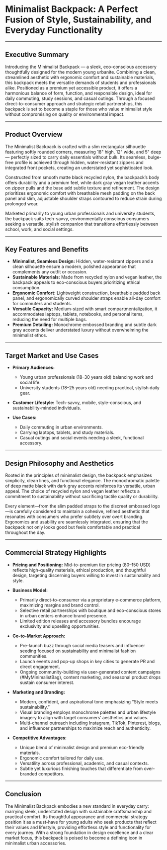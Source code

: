 # Minimalist Backpack: A Perfect Fusion of Style, Sustainability, and Everyday Functionality

---

## Executive Summary

Introducing the Minimalist Backpack — a sleek, eco-conscious accessory thoughtfully designed for the modern young urbanite. Combining a clean, streamlined aesthetic with ergonomic comfort and sustainable materials, this backpack meets the versatile demands of students and professionals alike. Positioned as a premium yet accessible product, it offers a harmonious balance of form, function, and responsible design, ideal for daily commuting, study sessions, and casual outings. Through a focused direct-to-consumer approach and strategic retail partnerships, this backpack is set to become a staple for those who value minimalist style without compromising on quality or environmental impact.

---

## Product Overview

The Minimalist Backpack is crafted with a slim rectangular silhouette featuring softly rounded corners, measuring 18" high, 12" wide, and 5" deep — perfectly sized to carry daily essentials without bulk. Its seamless, bulge-free profile is achieved through hidden, water-resistant zippers and integrated front pockets, creating an understated yet sophisticated look.

Constructed from smooth matte black recycled nylon, the backpack’s body offers durability and a premium feel, while dark gray vegan leather accents on zipper pulls and the base add subtle texture and refinement. The design prioritizes ergonomic comfort with breathable mesh padding on the back panel and slim, adjustable shoulder straps contoured to reduce strain during prolonged wear.

Marketed primarily to young urban professionals and university students, the backpack suits tech-savvy, environmentally conscious consumers seeking a versatile, stylish companion that transitions effortlessly between school, work, and social settings.

---

## Key Features and Benefits

- **Minimalist, Seamless Design:** Hidden, water-resistant zippers and a clean silhouette ensure a modern, polished appearance that complements any outfit or occasion.
- **Sustainable Materials:** Made from recycled nylon and vegan leather, the backpack appeals to eco-conscious buyers prioritizing ethical consumption.
- **Ergonomic Comfort:** Lightweight construction, breathable padded back panel, and ergonomically curved shoulder straps enable all-day comfort for commuters and students.
- **Versatile Capacity:** Medium-sized with smart compartmentalization, it accommodates laptops, tablets, notebooks, and personal items, reducing the need for multiple bags.
- **Premium Detailing:** Monochrome embossed branding and subtle dark gray accents deliver understated luxury without overwhelming the minimalist ethos.

---

## Target Market and Use Cases

- **Primary Audiences:**  
  - Young urban professionals (18–30 years old) balancing work and social life.  
  - University students (18–25 years old) needing practical, stylish daily gear.

- **Customer Lifestyle:** Tech-savvy, mobile, style-conscious, and sustainability-minded individuals.

- **Use Cases:**  
  - Daily commuting in urban environments.  
  - Carrying laptops, tablets, and study materials.  
  - Casual outings and social events needing a sleek, functional accessory.

---

## Design Philosophy and Aesthetics

Rooted in the principles of minimalist design, the backpack emphasizes simplicity, clean lines, and functional elegance. The monochromatic palette of deep matte black with dark gray accents reinforces its versatile, urban appeal. The choice of recycled nylon and vegan leather reflects a commitment to sustainability without sacrificing tactile quality or durability.

Every element—from the slim padded straps to the discreet embossed logo—is carefully considered to maintain a cohesive, refined aesthetic that resonates with consumers who prefer subtlety over overt branding. Ergonomics and usability are seamlessly integrated, ensuring that the backpack not only looks good but feels comfortable and practical throughout the day.

---

## Commercial Strategy Highlights

- **Pricing and Positioning:** Mid-to-premium tier pricing ($80–$150 USD) reflects high-quality materials, ethical production, and thoughtful design, targeting discerning buyers willing to invest in sustainability and style.

- **Business Model:**  
  - Primarily direct-to-consumer via a proprietary e-commerce platform, maximizing margins and brand control.  
  - Selective retail partnerships with boutique and eco-conscious stores in urban centers enhance brand presence.  
  - Limited edition releases and accessory bundles encourage exclusivity and upselling opportunities.

- **Go-to-Market Approach:**  
  - Pre-launch buzz through social media teasers and influencer seeding focused on sustainability and minimalist fashion communities.  
  - Launch events and pop-up shops in key cities to generate PR and direct engagement.  
  - Ongoing community-building via user-generated content campaigns (#MyMinimalistBag), content marketing, and seasonal product drops sustain consumer interest.

- **Marketing and Branding:**  
  - Modern, confident, and aspirational tone emphasizing “Style meets sustainability.”  
  - Visual branding employs monochrome palettes and urban lifestyle imagery to align with target consumers’ aesthetics and values.  
  - Multi-channel outreach including Instagram, TikTok, Pinterest, blogs, and influencer partnerships to maximize reach and authenticity.

- **Competitive Advantages:**  
  - Unique blend of minimalist design and premium eco-friendly materials.  
  - Ergonomic comfort tailored for daily use.  
  - Versatility across professional, academic, and casual contexts.  
  - Subtle yet luxurious finishing touches that differentiate from over-branded competitors.

---

## Conclusion

The Minimalist Backpack embodies a new standard in everyday carry: marrying sleek, understated design with sustainable craftsmanship and practical comfort. Its thoughtful appearance and commercial strategy position it as a must-have for young adults who seek products that reflect their values and lifestyle, providing effortless style and functionality for every journey. With a strong foundation in design excellence and a clear market focus, this backpack is poised to become a defining icon in minimalist urban accessories.